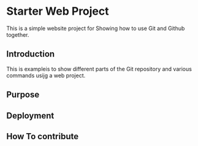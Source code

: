 # Starter Web Project

This is a simple website project for
Showing how to use Git and Github together.

## Introduction

This is exampleis to show different parts
of the Git repository and various commands
usijg a web project.

## Purpose

## Deployment

## How To contribute


